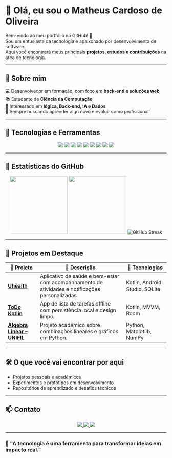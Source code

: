 <!-- 🎯 Modelo de README para Portfólio GitHub (Tema Dark) -->

# 👋 Olá, eu sou o Matheus Cardoso de Oliveira  

Bem-vindo ao meu portfólio no GitHub! 🚀  
Sou um entusiasta da tecnologia e apaixonado por desenvolvimento de software.  
Aqui você encontrará meus principais **projetos, estudos e contribuições** na área de tecnologia.  

---

## 💫 Sobre mim  

💻 Desenvolvedor em formação, com foco em **back-end e soluções web**  
📚 Estudante de **Ciência da Computação**  
🧠 Interessado em **lógica, Back-end, IA e Dados**  
🌱 Sempre buscando aprender algo novo e evoluir como profissional  

---

## 🚀 Tecnologias e Ferramentas  

<div align="center">

<img src="https://img.shields.io/badge/Java-ED8B00?style=for-the-badge&logo=openjdk&logoColor=white"/> 
<img src="https://img.shields.io/badge/Python-3776AB?style=for-the-badge&logo=python&logoColor=white"/> 
<img src="https://img.shields.io/badge/JavaScript-F7DF1E?style=for-the-badge&logo=javascript&logoColor=black"/> 
<img src="https://img.shields.io/badge/HTML5-E34F26?style=for-the-badge&logo=html5&logoColor=white"/> 
<img src="https://img.shields.io/badge/CSS3-1572B6?style=for-the-badge&logo=css3&logoColor=white"/> 
<img src="https://img.shields.io/badge/SQL-4479A1?style=for-the-badge&logo=sqlite&logoColor=white"/> 
<img src="https://img.shields.io/badge/Spring-6DB33F?style=for-the-badge&logo=spring&logoColor=white"/> 
<img src="https://img.shields.io/badge/PostgreSQL-316192?style=for-the-badge&logo=postgresql&logoColor=white"/> 
<img src="https://img.shields.io/badge/Bootstrap-7952B3?style=for-the-badge&logo=bootstrap&logoColor=white"/>  

</div>

---

## 🧩 Estatísticas do GitHub  

<div align="center">
  <img height="180em" src="https://github-readme-stats.vercel.app/api?username=MathJoones&show_icons=true&theme=dracula&include_all_commits=true&count_private=true"/>
  <img height="180em" src="https://github-readme-stats.vercel.app/api/top-langs/?username=MathJoones&layout=compact&langs_count=8&theme=dracula"/>
    <img src="https://streak-stats.demolab.com?user=MathJoones&theme=dracula&hide_border=true" alt="GitHub Streak" />
</div>



---

## 🧠 Projetos em Destaque  

| 💼 Projeto | 🚀 Descrição | 🧾 Tecnologias |
|------------|--------------|----------------|
| [**Uhealth**](https://github.com/MathJoones/Uhealth) | Aplicativo de saúde e bem-estar com acompanhamento de atividades e notificações personalizadas. | Kotlin, Android Studio, SQLite |
| [**ToDo Kotlin**](https://github.com/MathJoones/ToDoApp) | App de lista de tarefas offline com persistência local e design limpo. | Kotlin, MVVM, Room |
| [**Álgebra Linear – UNIFIL**](https://github.com/MathJoones/AlgebraLinear) | Projeto acadêmico sobre combinações lineares e gráficos em Python. | Python, Matplotlib, NumPy |

---

## 🛠️ O que você vai encontrar por aqui  

- Projetos pessoais e acadêmicos  
- Experimentos e protótipos em desenvolvimento  
- Repositórios de aprendizado e desafios técnicos  

---

## 📫 Contato  

<p align="center">
  <a href="https://www.linkedin.com/in/matheus-cardoso-de-oliveira-3925211ab/" target="_blank">
    <img src="https://img.shields.io/badge/LinkedIn-0A66C2?style=for-the-badge&logo=linkedin&logoColor=white"/>
  </a>
  <a href="mailto:matheussoliveira14@hotmail.com">
    <img src="https://img.shields.io/badge/Outlook-0078D4?style=for-the-badge&logo=microsoftoutlook&logoColor=white"/>
  </a>
  <a href="https://wa.me/5541998485792">
    <img src="https://img.shields.io/badge/WhatsApp-25D366?style=for-the-badge&logo=whatsapp&logoColor=white"/>
  </a>
</p>

---

### 🧱 "A tecnologia é uma ferramenta para transformar ideias em impacto real."

